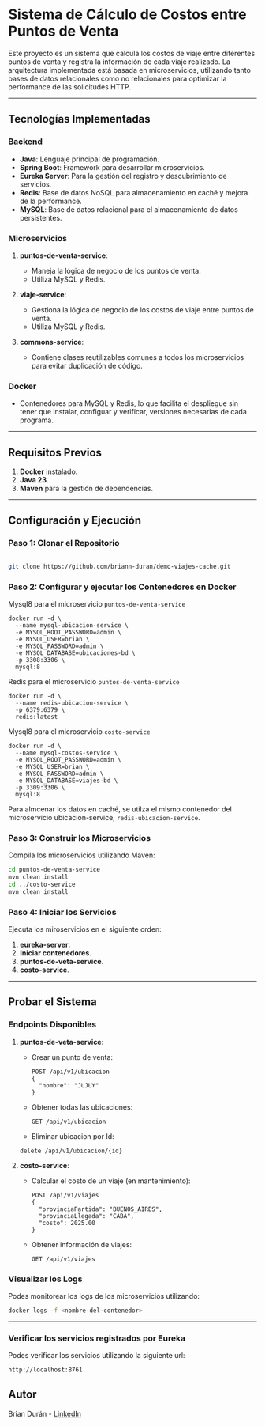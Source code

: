 # Sistema de Cálculo de Costos entre Puntos de Venta

Este proyecto es un sistema que calcula los costos de viaje entre diferentes puntos de venta y registra la información de cada viaje realizado. La arquitectura implementada está basada en microservicios, utilizando tanto bases de datos relacionales como no relacionales para optimizar la performance de las solicitudes HTTP.

---

## Tecnologías Implementadas

### Backend
- **Java**: Lenguaje principal de programación.
- **Spring Boot**: Framework para desarrollar microservicios.
- **Eureka Server**: Para la gestión del registro y descubrimiento de servicios.
- **Redis**: Base de datos NoSQL para almacenamiento en caché y mejora de la performance.
- **MySQL**: Base de datos relacional para el almacenamiento de datos persistentes.

### Microservicios
1. **puntos-de-venta-service**:
   - Maneja la lógica de negocio de los puntos de venta.
   - Utiliza MySQL y Redis.

2. **viaje-service**:
   - Gestiona la lógica de negocio de los costos de viaje entre puntos de venta.
   - Utiliza MySQL y Redis.

3. **commons-service**:
   - Contiene clases reutilizables comunes a todos los microservicios para evitar duplicación de código.

### Docker
- Contenedores para MySQL y Redis, lo que facilita el despliegue sin tener que instalar, configuar y verificar, versiones necesarias de cada programa.

---

## Requisitos Previos

1. **Docker** instalado.
2. **Java 23**.
3. **Maven** para la gestión de dependencias.

---

## Configuración y Ejecución

### Paso 1: Clonar el Repositorio
```bash

git clone https://github.com/briann-duran/demo-viajes-cache.git
```

### Paso 2: Configurar y ejecutar los Contenedores en Docker
Mysql8 para el microservicio `puntos-de-venta-service`

```Mysql
docker run -d \
  --name mysql-ubicacion-service \
  -e MYSQL_ROOT_PASSWORD=admin \
  -e MYSQL_USER=brian \
  -e MYSQL_PASSWORD=admin \
  -e MYSQL_DATABASE=ubicaciones-bd \
  -p 3308:3306 \
  mysql:8

```

Redis para el microservicio `puntos-de-venta-service`

```Redis
docker run -d \
  --name redis-ubicacion-service \
  -p 6379:6379 \
  redis:latest

```

Mysql8 para el microservicio `costo-service`

```Mysql
docker run -d \
  --name mysql-costos-service \
  -e MYSQL_ROOT_PASSWORD=admin \
  -e MYSQL_USER=brian \
  -e MYSQL_PASSWORD=admin \
  -e MYSQL_DATABASE=viajes-bd \
  -p 3309:3306 \
  mysql:8

```
Para almcenar los datos en caché, se utilza el mismo contenedor del microservicio ubicacion-service, `redis-ubicacion-service`.


### Paso 3: Construir los Microservicios
Compila los microservicios utilizando Maven:
```bash
cd puntos-de-venta-service
mvn clean install
cd ../costo-service
mvn clean install
```

### Paso 4: Iniciar los Servicios
Ejecuta los miroservicios en el siguiente orden:

1. **eureka-server**.
2. **Iniciar contenedores**.
3. **puntos-de-veta-service**.
4. **costo-service**.
---

## Probar el Sistema

### Endpoints Disponibles

1. **puntos-de-veta-service**:
   - Crear un punto de venta:
     ```http
     POST /api/v1/ubicacion
     {
       "nombre": "JUJUY"
     }
     ```
   - Obtener todas las ubicaciones:
     ```http
     GET /api/v1/ubicacion
     ```
    - Eliminar ubicacion por Id:
     ```http
     delete /api/v1/ubicacion/{id}
     ```

2. **costo-service**:
   - Calcular el costo de un viaje (en mantenimiento):
     ```http
     POST /api/v1/viajes
     {
       "provinciaPartida": "BUENOS_AIRES",
       "provinciaLlegada": "CABA",
       "costo": 2025.00
     }
     ```
   - Obtener información de viajes:
     ```http
     GET /api/v1/viajes
     ```

### Visualizar los Logs
Podes monitorear los logs de los microservicios utilizando:
```bash
docker logs -f <nombre-del-contenedor>
```

---
### Verificar los servicios registrados por Eureka
Podes verificar los servicios utilizando la siguiente url: 
```bash
http://localhost:8761
```
## Autor
Brian Durán - [LinkedIn](https://www.linkedin.com/in/brian-duran/)
